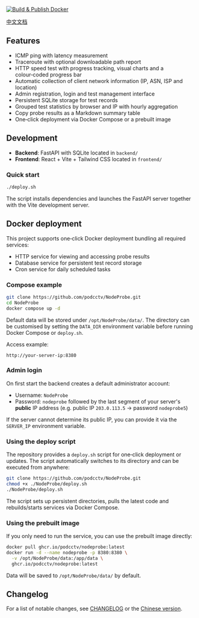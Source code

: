 [![Build & Publish Docker](https://github.com/podcctv/NodeProbe/actions/workflows/docker-build.yml/badge.svg)](https://github.com/podcctv/NodeProbe/actions/workflows/docker-build.yml)



[中文文档](README.zh.md)

## Features

- ICMP ping with latency measurement
- Traceroute with optional downloadable path report
- HTTP speed test with progress tracking, visual charts and a colour‑coded progress bar
- Automatic collection of client network information (IP, ASN, ISP and location)
- Admin registration, login and test management interface
- Persistent SQLite storage for test records
- Grouped test statistics by browser and IP with hourly aggregation
- Copy probe results as a Markdown summary table
- One‑click deployment via Docker Compose or a prebuilt image

## Development

- **Backend**: FastAPI with SQLite located in `backend/`
- **Frontend**: React + Vite + Tailwind CSS located in `frontend/`

### Quick start

```bash
./deploy.sh
```

The script installs dependencies and launches the FastAPI server together with the Vite development server.

## Docker deployment

This project supports one‑click Docker deployment bundling all required services:

- HTTP service for viewing and accessing probe results
- Database service for persistent test record storage
- Cron service for daily scheduled tasks

### Compose example

```bash
git clone https://github.com/podcctv/NodeProbe.git
cd NodeProbe
docker compose up -d
```

Default data will be stored under `/opt/NodeProbe/data/`.
The directory can be customised by setting the `DATA_DIR` environment variable
before running Docker Compose or `deploy.sh`.

Access example:

```
http://your-server-ip:8380
```

### Admin login

On first start the backend creates a default administrator account:

- Username: `NodeProbe`
- Password: `nodeprobe` followed by the last segment of your server's **public** IP address
  (e.g. public IP `203.0.113.5` -> password `nodeprobe5`)

If the server cannot determine its public IP, you can provide it via the `SERVER_IP`
environment variable.

### Using the deploy script

The repository provides a `deploy.sh` script for one‑click deployment or updates. The script automatically switches to its directory and can be executed from anywhere:

```bash
git clone https://github.com/podcctv/NodeProbe.git
chmod +x ./NodeProbe/deploy.sh
./NodeProbe/deploy.sh
```

The script sets up persistent directories, pulls the latest code and rebuilds/starts services via Docker Compose.

### Using the prebuilt image

If you only need to run the service, you can use the prebuilt image directly:

```bash
docker pull ghcr.io/podcctv/nodeprobe:latest
docker run -d --name nodeprobe -p 8380:8380 \
  -v /opt/NodeProbe/data:/app/data \
  ghcr.io/podcctv/nodeprobe:latest
```

Data will be saved to `/opt/NodeProbe/data/` by default.

## Changelog

For a list of notable changes, see [CHANGELOG](CHANGELOG.md) or the [Chinese version](CHANGELOG.zh.md).


